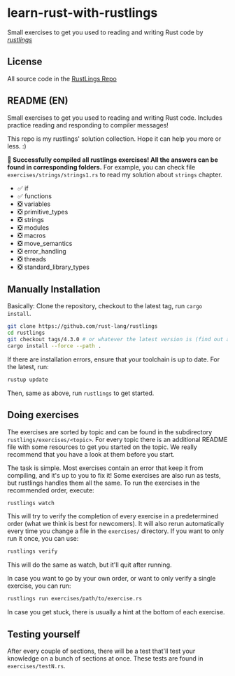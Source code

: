 # learn-rust-with-rustlings

Small exercises to get you used to reading and writing Rust code by 
[*rustlings*](https://github.com/rust-lang/rustlings)

## License

All source code in the [RustLings Repo](https://github.com/rust-lang/rustlings)

## README (EN)

Small exercises to get you used to reading and writing Rust code. Includes practice reading and responding to compiler messages! 

This repo is my rustlings' solution collection. Hope it can help you more or less. :)

**🎉 Successfully compiled all rustlings exercises! All the answers can be found in corresponding folders.** For example, you can check file `exercises/strings/strings1.rs` to read my solution about `strings` chapter.

* ✅ if
* ✅ functions
* ❎  variables
* ❎  primitive_types
* ❎  strings
* ❎  modules
* ❎  macros
* ❎  move_semantics
* ❎  error_handling
* ❎  threads
* ❎  standard_library_types

## Manually Installation

Basically: Clone the repository, checkout to the latest tag, run `cargo install`.

```bash
git clone https://github.com/rust-lang/rustlings
cd rustlings
git checkout tags/4.3.0 # or whatever the latest version is (find out at https://github.com/rust-lang/rustlings/releases/latest)
cargo install --force --path .
```

If there are installation errors, ensure that your toolchain is up to date. For the latest, run:
```bash
rustup update
```

Then, same as above, run `rustlings` to get started.

## Doing exercises

The exercises are sorted by topic and can be found in the subdirectory `rustlings/exercises/<topic>`. For every topic there is an additional README file with some resources to get you started on the topic. We really recommend that you have a look at them before you start.

The task is simple. Most exercises contain an error that keep it from compiling, and it's up to you to fix it! Some exercises are also run as tests, but rustlings handles them all the same. To run the exercises in the recommended order, execute:

```bash
rustlings watch
```

This will try to verify the completion of every exercise in a predetermined order (what we think is best for newcomers). It will also rerun automatically every time you change a file in the `exercises/` directory. If you want to only run it once, you can use:

```bash
rustlings verify
```

This will do the same as watch, but it'll quit after running.

In case you want to go by your own order, or want to only verify a single exercise, you can run:

```bash
rustlings run exercises/path/to/exercise.rs
```

In case you get stuck, there is usually a hint at the bottom of each exercise.

## Testing yourself

After every couple of sections, there will be a test that'll test your knowledge on a bunch of sections at once. These tests are found in `exercises/testN.rs`.
